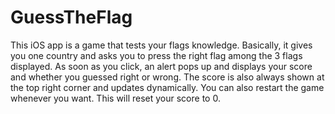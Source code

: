 # GuessTheFlag

This iOS app is a game that tests your flags knowledge. Basically, it gives you one country and asks you to press the right flag among the 3 flags displayed. As soon as you click, an alert pops up and displays your score and whether you guessed right or wrong. The score is also always shown at the top right corner and updates dynamically. You can also restart the game whenever you want. This will reset your score to 0. 
